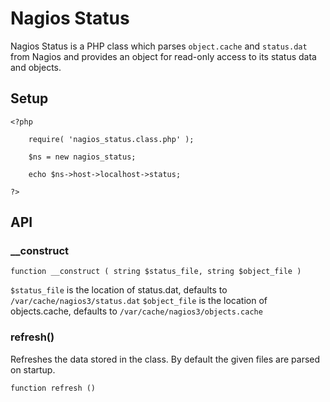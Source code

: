 # Nagios Status #

Nagios Status is a PHP class which parses `object.cache` and `status.dat`
from Nagios and provides an object for read-only access to its status
data and objects.


## Setup ##

    <?php
    
        require( 'nagios_status.class.php' );
        
        $ns = new nagios_status;
        
        echo $ns->host->localhost->status;
        
    ?>


## API ##

### __construct ###

    function __construct ( string $status_file, string $object_file )

`$status_file` is the location of status.dat, defaults to `/var/cache/nagios3/status.dat`
`$object_file` is the location of objects.cache, defaults to `/var/cache/nagios3/objects.cache`


### refresh() ###

Refreshes the data stored in the class. By default the given files are parsed on startup.

    function refresh ()
